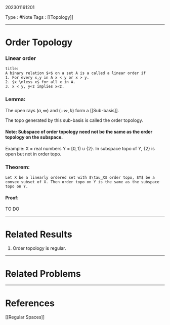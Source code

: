 202301161201

Type : #Note
Tags : [[Topology]]

---
# Order Topology
### Linear order 
```ad-note
title: 
A binary relation $<$ on a set A is a called a linear order if 
1. For every x,y in A x < y or x > y.
2. $x \nless x$ for all x in A.
3. x < y, y<z implies x<z.
```


### Lemma:
The open rays $(a,\infty)$ and $(-\infty,b)$ form a [[Sub-basis]].

The topo generated by this sub-basis is called the order topology.

#### Note: Subspace of order topology need not be the same as the order topology on the subspace.
Example: X = real numbers Y = $[0,1) \cup \{2\}$. In subspace topo of Y, $\{2\}$ is open but not in order topo.

### Theorem:
```ad-note
Let X be a linearly ordered set with $\tau_X$ order topo, $Y$ be a convex subset of X. Then order topo on Y is the same as the subspace topo on Y.
```
#### Proof:
TO DO

---
# Related Results
1) Order topology is regular.


---
# Related Problems

---
# References
[[Regular Spaces]]
